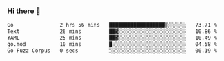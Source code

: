 ### Hi there 👋

<!--
**yeya24/yeya24** is a ✨ _special_ ✨ repository because its `README.md` (this file) appears on your GitHub profile.

Here are some ideas to get you started:

- 🔭 I’m currently working on ...
- 🌱 I’m currently learning ...
- 👯 I’m looking to collaborate on ...
- 🤔 I’m looking for help with ...
- 💬 Ask me about ...
- 📫 How to reach me: ...
- 😄 Pronouns: ...
- ⚡ Fun fact: ...
-->

<!--START_SECTION:waka-->

```txt
Go               2 hrs 56 mins   ██████████████████▒░░░░░░   73.71 %
Text             26 mins         ██▓░░░░░░░░░░░░░░░░░░░░░░   10.86 %
YAML             25 mins         ██▓░░░░░░░░░░░░░░░░░░░░░░   10.49 %
go.mod           10 mins         █░░░░░░░░░░░░░░░░░░░░░░░░   04.58 %
Go Fuzz Corpus   0 secs          ░░░░░░░░░░░░░░░░░░░░░░░░░   00.19 %
```

<!--END_SECTION:waka-->
